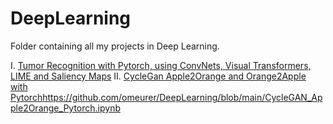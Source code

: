 # DeepLearning
Folder containing all my projects in Deep Learning.

I. [Tumor Recognition with Pytorch, using ConvNets, Visual Transformers, LIME and Saliency Maps](https://github.com/omeurer/DeepLearning/blob/main/Tumor_Recognition_Pytorch.ipynb)
II. [CycleGan Apple2Orange and Orange2Apple with Pytorch](https://github.com/omeurer/DeepLearning/blob/main/CycleGAN_Apple2Orange_Pytorch.ipynb)https://github.com/omeurer/DeepLearning/blob/main/CycleGAN_Apple2Orange_Pytorch.ipynb
